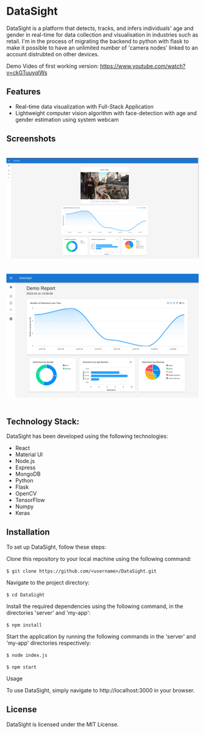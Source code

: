 # DataSight
DataSight is a platform that detects, tracks, and infers individuals' age and gender in real-time for data collection and visualisation in industries such as retail. I'm in the process of migrating the backend to python with flask to make it possible to have an unlimited number of 'camera nodes' linked to an account distrubted on other devices.

Demo Video of first working version: https://www.youtube.com/watch?v=ckGTuuyqlWs

## Features
- Real-time data visualization with Full-Stack Application 
- Lightweight computer vision algorithm with face-detection with age and gender estimation using system webcam

## Screenshots

<div style="display: flex; flex-wrap: wrap; justify-content: center;">
  <img src='./readMe/Dashboard.png' width="800" style="margin: 20px;"/>
  <img src='./readMe/Report.png' width="800" style="margin: 20px;"/>
</div>

## Technology Stack:
DataSight has been developed using the following technologies:

- React
- Material UI
- Node.js
- Express
- MongoDB
- Python
- Flask
- OpenCV
- TensorFlow
- Numpy
- Keras

## Installation
To set up DataSight, follow these steps:

Clone this repository to your local machine using the following command:

`$ git clone https://github.com/<username>/DataSight.git`

Navigate to the project directory:

`$ cd DataSight`

Install the required dependencies using the following command, in the directories 'server' and 'my-app':

`$ npm install`

Start the application by running the following commands in the 'server' and 'my-app' directories respectively:

`$ node index.js`

`$ npm start`

Usage

To use DataSight, simply navigate to http://localhost:3000 in your browser.

## License
DataSight is licensed under the MIT License.
